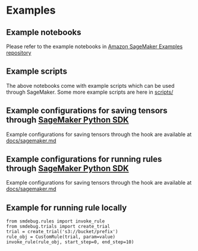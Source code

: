 # Examples
## Example notebooks
Please refer to the example notebooks in [Amazon SageMaker Examples repository](https://github.com/awslabs/amazon-sagemaker-examples/tree/master/sagemaker-debugger)

## Example scripts 
The above notebooks come with example scripts which can be used through SageMaker. Some more example scripts are here in [scripts/](scripts/)

## Example configurations for saving tensors through [SageMaker Python SDK](https://github.com/aws/sagemaker-python-sdk)
Example configurations for saving tensors through the hook are available at [docs/sagemaker.md](../docs/sagemaker.md)

## Example configurations for running rules through [SageMaker Python SDK](https://github.com/aws/sagemaker-python-sdk)
Example configurations for saving tensors through the hook are available at [docs/sagemaker.md](../docs/sagemaker.md)

## Example for running rule locally

```
from smdebug.rules import invoke_rule
from smdebug.trials import create_trial
trial = create_trial('s3://bucket/prefix')
rule_obj = CustomRule(trial, param=value)
invoke_rule(rule_obj, start_step=0, end_step=10)
```
